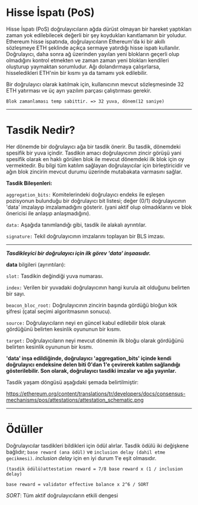 <h1>Hisse İspatı (PoS)</h1>
 Hisse İspatı (PoS) doğrulayıcıların ağda dürüst olmayan bir hareket yaptıkları zaman yok edilebilecek değerli bir şey koydukları kanıtlamanın bir yoludur. Ethereum hisse ispatında, doğrulayıcıların Ethereum'da ki bir akıllı sözleşmeye ETH şeklinde açıkça sermaye yatırdığı hisse ispatı kullanılır. Doğrulayıcı, daha sonra ağ üzerinden yayılan yeni blokların geçerli olup olmadığını kontrol etmekten ve zaman zaman yeni blokları kendileri oluşturup yaymaktan sorumludur. Ağı dolandırmaya çalışırlarsa, hisseledikleri ETH'nin bir kısmı ya da tamamı yok edilebilir. 


 Bir doğrulayıcı olarak katılmak için, kullanıcının mevcut sözleşmesinde 32 ETH yatırması ve üç ayrı yazılım parçası çalıştırması gerekir. 
  

```Blok zamanlaması temp sabittir. => 32 yuva, dönem(12 saniye)```


___
# Tasdik Nedir?
Her dönemde bir doğrulayıcı ağa bir tasdik önerir. Bu tasdik, dönemdeki spesifik bir yuva içindir. Tasdikin amacı doğrulayıcının zincir görüşü yani spesifik olarak
en haklı görülen blok ile mevcut dönemdeki ilk blok için oy vermektedir. Bu bilgi tüm katılım sağlayan doğrulayıcılar için birleştiricidir ve ağın blok zincirin mevcut durumu üzerinde mutabakata varmasını sağlar. 


**Tasdik Bileşenleri:**

```aggregation_bits:``` Komitelerindeki doğrulayıcı endeks ile eşleşen pozisyonun bulunduğu bir doğrulayıcı bit listesi; değer (0/1) doğrulayıcının 'data'
imzalayıp imzalamadığını gösterir. (yani aktif olup olmadıklarını ve blok önericisi ile anlaşıp anlaşmadığını).


```data:``` Aşağıda tanımlandığı gibi, tasdik ile alakalı ayrıntılar.


```signature:``` Tekil doğrulayıcının imzalarını toplayan bir BLS imzası.
___


***Tasdikleyici bir doğrulayıcı için ilk görev 'data' inşaasıdır.***



**data** bilgileri (ayrıntıları):

```slot:``` Tasdikin değindiği yuva numarası.

```index:``` Verilen bir yuvadaki doğrulayıcının hangi kurula ait olduğunu belirten bir sayı.

```beacon_bloc_root:``` Doğrulayıcının zincirin başında gördüğü bloğun kök şifresi (çatal seçimi algoritmasının sonucu).

```source:``` Doğrulayıcıların neyi en güncel kabul edilebilir blok olarak gördüğünü belirten kesinlik oyununun bir kısmı.

```target:``` Doğrulayıcıların neyi mevcut dönemin ilk bloğu olarak gördüğünü belirten kesinlik oyununun bir kısmı.

**'data' inşa edildiğinde, doğrulayıcı 'aggregation_bits' içinde kendi doğrulayıcı endeksine delen biti 0'dan 1'e çevirerek katılım sağlandığı gösterilebilir.
Son olarak, doğrulayıcı tasdiki imzalar ve ağa yayınlar.**

Tasdik yaşam döngüsü aşağıdaki şemada belirtilmiştir:

https://ethereum.org/content/translations/tr/developers/docs/consensus-mechanisms/pos/attestations/attestation_schematic.png 


___ 



# Ödüller
 Doğrulayıcılar tasdikleri bildikleri için ödül alırlar. Tasdik ödülü iki değişkene bağlıdır; ```base reward (ana ödül)``` ve ```inclusion delay (dahil etme gecikmesi)```. *inclusion delay* için en iyi durum 1'e eşit olmasıdır. 


 ```(tasdik ödülü)attestation reward = 7/8 base reward x (1 / inclusion delay)```

 ``` base reward = validator effective balance x 2^6 / SORT ```

 *SORT*: Tüm aktif doğrulayıcıların etkili dengesi

